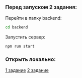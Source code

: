 ### Перед запуском 2 задания:
Перейти в папку backend:
```bash
cd backend
```
Запустить сервер:
```bash
npm run start
```
### Открыть локально:
[1 задание](http://127.0.0.1:5500/1/index.html)
[2 задание](http://127.0.0.1:5500/2/index.html)

